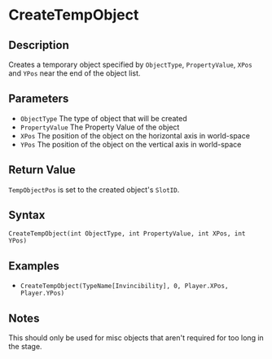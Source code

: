 # CreateTempObject

## Description
Creates a temporary object specified by `ObjectType`, `PropertyValue`, `XPos` and `YPos` near the end of the object list.

## Parameters
- `ObjectType`
The type of object that will be created
- `PropertyValue`
The Property Value of the object
- `XPos`
The position of the object on the horizontal axis in world-space
- `YPos`
The position of the object on the vertical axis in world-space

## Return Value
`TempObjectPos` is set to the created object's `SlotID`.

## Syntax
```CreateTempObject(int ObjectType, int PropertyValue, int XPos, int YPos)```

## Examples
- ```CreateTempObject(TypeName[Invincibility], 0, Player.XPos, Player.YPos)```

## Notes
This should only be used for misc objects that aren't required for too long in the stage.